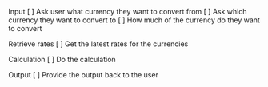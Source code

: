 Input
[ ] Ask user what currency they want to convert from
[ ] Ask which currency they want to convert to
[ ] How much of the currency do they want to convert

Retrieve rates
[ ] Get the latest rates for the currencies

Calculation
[ ] Do the calculation

Output
[ ] Provide the output back to the user

